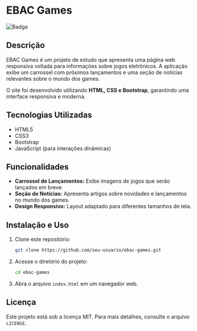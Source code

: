# EBAC Games

![Badge](https://img.shields.io/badge/version-1.0-blue.svg)

## Descrição
EBAC Games é um projeto de estudo que apresenta uma página web responsiva voltada para informações sobre jogos eletrônicos. A aplicação exibe um carrossel com próximos lançamentos e uma seção de notícias relevantes sobre o mundo dos games.

O site foi desenvolvido utilizando **HTML, CSS e Bootstrap**, garantindo uma interface responsiva e moderna.

## Tecnologias Utilizadas
- HTML5
- CSS3
- Bootstrap
- JavaScript (para interações dinâmicas)

## Funcionalidades
- **Carrossel de Lançamentos:** Exibe imagens de jogos que serão lançados em breve.
- **Seção de Notícias:** Apresenta artigos sobre novidades e lançamentos no mundo dos games.
- **Design Responsivo:** Layout adaptado para diferentes tamanhos de tela.

## Instalação e Uso
1. Clone este repositório:
   ```sh
   git clone https://github.com/seu-usuario/ebac-games.git
   ```
2. Acesse o diretório do projeto:
   ```sh
   cd ebac-games
   ```
3. Abra o arquivo `index.html` em um navegador web.

## Licença
Este projeto está sob a licença MIT. Para mais detalhes, consulte o arquivo `LICENSE`.

